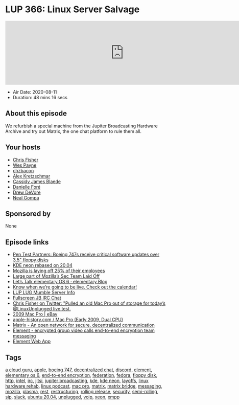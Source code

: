 # LUP 366: Linux Server Salvage

<iframe src="https://player.fireside.fm/v2/RUkczH-V+sVd0G0ot?theme=dark" width="740" height="200" frameborder="0" scrolling="no"></iframe>

* Air Date: 2020-08-11
* Duration: 48 mins 16 secs

## About this episode

We refurbish a special machine from the Jupiter Broadcasting Hardware Archive and try out Matrix, the one chat platform to rule them all.

## Your hosts
* [Chris Fisher](https://linuxunplugged.com/hosts/chrislas)
* [Wes Payne](https://linuxunplugged.com/hosts/wes)
* [chzbacon](https://linuxunplugged.com/hosts/chzbacon)
* [Alex Kretzschmar](https://linuxunplugged.com/guests/alexktz)
* [Cassidy James Blaede](https://linuxunplugged.com/guests/cassidyjames)
* [Danielle Foré](https://linuxunplugged.com/guests/daniellefore)
* [Drew DeVore](https://linuxunplugged.com/guests/drewdevore)
* [Neal Gompa](https://linuxunplugged.com/guests/nealgompa)

## Sponsored by

None



## Episode links

  * [Pen Test Partners: Boeing 747s receive critical software updates over 3.5" floppy disks](https://www.theregister.com/2020/08/10/boeing_747_floppy_drive_updates_walkthrough/ "Pen Test Partners: Boeing 747s receive critical software updates over 3.5")
  * [KDE neon rebased on 20.04](https://blog.neon.kde.org/index.php/2020/08/10/kde-neon-rebased-on-20-04/ "KDE neon rebased on 20.04")
  * [Mozilla is laying off 25% of their employees](https://blog.mozilla.org/blog/2020/08/11/changing-world-changing-mozilla/ "Mozilla is laying off 25% of their employees")
  * [Large part of Mozilla’s Sec Team Laid Off](https://twitter.com/campuscodi/status/1293200453736570881?s=1 "Large part of Mozilla’s Sec Team Laid Off")
  * [Let’s Talk elementary OS 6 ⋅ elementary Blog](https://blog.elementary.io/updates-for-july-2020/ "Let’s Talk elementary OS 6 ⋅ elementary Blog")
  * [Know when we’re going to be live. Check out the calendar!](https://www.jupiterbroadcasting.com/release-calendar/ "Know when we’re going to be live. Check out the calendar!")
  * [LUP LUG Mumble Server Info](https://linuxunplugged.com/mumble "LUP LUG Mumble Server Info")
  * [Fullscreen JB IRC Chat](https://bit.ly/jupiterchat "Fullscreen JB IRC Chat")
  * [Chris Fisher on Twitter: "Pulled an old Mac Pro out of storage for today’s @LinuxUnplugged live test.](https://twitter.com/ChrisLAS/status/1293274312502214657 "Chris Fisher on Twitter: ")
  * [2009 Mac Pro | eBay](https://www.ebay.com/sch/i.html?_from=R40&_trksid=p2380057.m570.l1313&_nkw=2009+Mac+Pro&_sacat=0 "2009 Mac Pro | eBay")
  * [apple-history.com / Mac Pro (Early 2009, Dual CPU)](https://apple-history.com/mac_pro_early_09_2 "apple-history.com / Mac Pro \(Early 2009, Dual CPU\)")
  * [Matrix - An open network for secure, decentralized communication](https://matrix.org/ "Matrix - An open network for secure, decentralized communication")
  * [Element - encrypted group video calls end-to-end encryption team messaging](https://element.io/ "Element - encrypted group video calls end-to-end encryption team messaging")
  * [Element Web App](https://app.element.io/#/welcome "Element Web App")



## Tags

[a cloud guru](https://linuxunplugged.com/tags/a%20cloud%20guru), [apple](https://linuxunplugged.com/tags/apple), [boeing 747](https://linuxunplugged.com/tags/boeing%20747), [decentralized chat](https://linuxunplugged.com/tags/decentralized%20chat), [discord](https://linuxunplugged.com/tags/discord), [element](https://linuxunplugged.com/tags/element), [elementary os 6](https://linuxunplugged.com/tags/elementary%20os%206), [end-to-end encryption](https://linuxunplugged.com/tags/end-to-end%20encryption), [federation](https://linuxunplugged.com/tags/federation), [fedora](https://linuxunplugged.com/tags/fedora), [floppy disk](https://linuxunplugged.com/tags/floppy%20disk), [http](https://linuxunplugged.com/tags/http), [intel](https://linuxunplugged.com/tags/intel), [irc](https://linuxunplugged.com/tags/irc), [jitsi](https://linuxunplugged.com/tags/jitsi), [jupiter broadcasting](https://linuxunplugged.com/tags/jupiter%20broadcasting), [kde](https://linuxunplugged.com/tags/kde), [kde neon](https://linuxunplugged.com/tags/kde%20neon), [layoffs](https://linuxunplugged.com/tags/layoffs), [linux hardware rehab](https://linuxunplugged.com/tags/linux%20hardware%20rehab), [linux podcast](https://linuxunplugged.com/tags/linux%20podcast), [mac pro](https://linuxunplugged.com/tags/mac%20pro), [matrix](https://linuxunplugged.com/tags/matrix), [matrix bridge](https://linuxunplugged.com/tags/matrix%20bridge), [messaging](https://linuxunplugged.com/tags/messaging), [mozilla](https://linuxunplugged.com/tags/mozilla), [plasma](https://linuxunplugged.com/tags/plasma), [rest](https://linuxunplugged.com/tags/rest), [restructuring](https://linuxunplugged.com/tags/restructuring), [rolling release](https://linuxunplugged.com/tags/rolling%20release), [security](https://linuxunplugged.com/tags/security), [semi-rolling](https://linuxunplugged.com/tags/semi-rolling), [sip](https://linuxunplugged.com/tags/sip), [slack](https://linuxunplugged.com/tags/slack), [ubuntu 20.04](https://linuxunplugged.com/tags/ubuntu%2020.04), [unplugged](https://linuxunplugged.com/tags/unplugged), [voip](https://linuxunplugged.com/tags/voip), [xeon](https://linuxunplugged.com/tags/xeon), [xmpp](https://linuxunplugged.com/tags/xmpp)